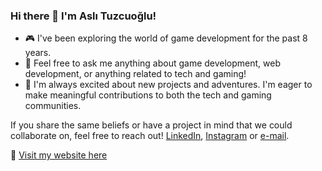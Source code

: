 ### Hi there 👋  I'm Aslı Tuzcuoğlu! 

- 🎮 I've been exploring the world of game development for the past 8 years.
- 💬 Feel free to ask me anything about game development, web development, or anything related to tech and gaming!
- 🚀 I'm always excited about new projects and adventures. I'm eager to make meaningful contributions to both the tech and gaming communities.

If you share the same beliefs or have a project in mind that we could collaborate on, feel free to reach out! 
 [LinkedIn](https://www.linkedin.com/in/asli-tuzcuoglu/), [Instagram](https://www.instagram.com/portatifevren/?hl=en) or [e-mail](info@aslituzcuoglu.com).

🔗 [Visit my website here](https://www.aslituzcuoglu.com/)
